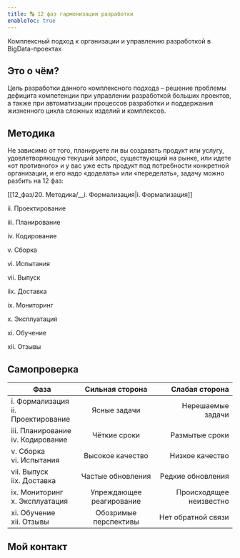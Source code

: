 ```yaml
---
title: 🔠 12 фаз гармонизации разработки
enableToc: true
---
```


Комплексный подход к организации и управлению разработкой в BigData-проектах

## Это о чём?
Цель разработки данного комплексного подхода – решение проблемы дефицита компетенции при управлении разработкой больших проектов, а также при автоматизации процессов разработки и поддержания жизненного цикла сложных изделий и комплексов.

## Методика
Не зависимо от того, планируете ли вы создавать продукт или услугу, удовлетворяющую текущий запрос, существующий на рынке, или идете «от противного» и у вас уже есть продукт под потребности конкретной организации, и его надо «доделать» или «переделать», задачу можно разбить на 12 фаз: 


[[12_фаз/20. Методика/__i. Формализация|i. Формализация]]

ii. Проектирование

iii. Планирование

iv. Кодирование

v. Сборка

vi. Испытания

vii. Выпуск

iix. Доставка

ix. Мониторинг

x. Эксплуатация

xi. Обучение

xii. Отзывы

## Самопроверка

|  Фаза   |      Сильная сторона      |  Слабая сторона |
|----------|:-------------:|------:|
| i. Формализация<br>ii. Проектирование |  Ясные задачи | Нерешаемые задачи |
| iii. Планирование<br>iv. Кодирование |  Чёткие сроки | Размытые сроки |
| v. Сборка<br>vi. Испытания |  Высокое качество | Низкое качество |
| vii. Выпуск<br>iix. Доставка |  Частые обновления | Редкие обновления |
| ix. Мониторинг<br>x. Эксплуатация |  Упреждающее реагирование | Происходящее неизвестно |
| xi. Обучение<br>xii. Отзывы |  Обозримые перспективы | Нет обратной связи |
## Мой контакт


